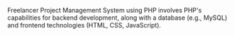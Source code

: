 Freelancer Project Management System using PHP involves PHP's capabilities for backend development, along with a database (e.g., MySQL) and frontend technologies (HTML, CSS, JavaScript). 
 
